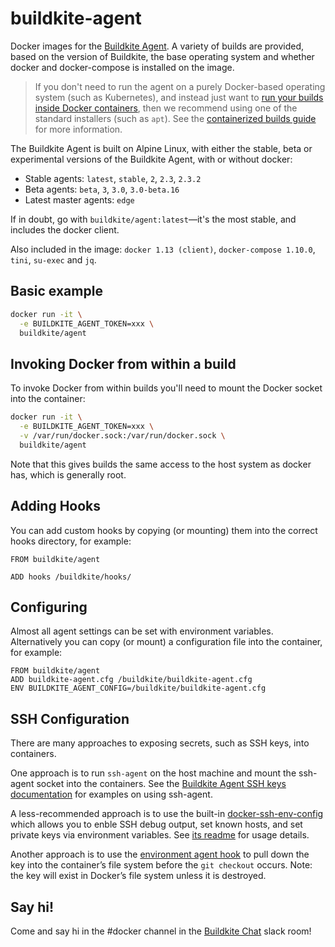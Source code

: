 # buildkite-agent

Docker images for the [Buildkite Agent](https://github.com/buildkite/agent). A variety of builds are provided, based on the version of Buildkite, the base operating system and whether docker and docker-compose is installed on the image.

> If you don't need to run the agent on a purely Docker-based operating system (such as Kubernetes), and instead just want to [run your builds inside Docker containers](https://buildkite.com/docs/guides/docker-containerized-builds), then we recommend using one of the standard installers (such as `apt`). See the [containerized builds guide](https://buildkite.com/docs/guides/docker-containerized-builds) for more information.

The Buildkite Agent is built on Alpine Linux, with either the stable, beta or experimental versions of the Buildkite Agent, with or without docker:

 * Stable agents: `latest`, `stable`, `2`, `2.3`, `2.3.2`
 * Beta agents: `beta`, `3`, `3.0`, `3.0-beta.16`
 * Latest master agents: `edge`

If in doubt, go with `buildkite/agent:latest`—it's the most stable, and includes the docker client.

Also included in the image: `docker 1.13 (client)`, `docker-compose 1.10.0`, `tini`, `su-exec` and `jq`.

## Basic example

```bash
docker run -it \
  -e BUILDKITE_AGENT_TOKEN=xxx \
  buildkite/agent
```

## Invoking Docker from within a build

To invoke Docker from within builds you'll need to mount the Docker socket into the container:

```bash
docker run -it \
  -e BUILDKITE_AGENT_TOKEN=xxx \
  -v /var/run/docker.sock:/var/run/docker.sock \
  buildkite/agent
```

Note that this gives builds the same access to the host system as docker has, which is generally root. 

## Adding Hooks

You can add custom hooks by copying (or mounting) them into the correct hooks directory, for example:

```
FROM buildkite/agent

ADD hooks /buildkite/hooks/
```

## Configuring

Almost all agent settings can be set with environment variables. Alternatively you can copy (or mount) a configuration file into the container, for example:

```
FROM buildkite/agent
ADD buildkite-agent.cfg /buildkite/buildkite-agent.cfg
ENV BUILDKITE_AGENT_CONFIG=/buildkite/buildkite-agent.cfg
```

## SSH Configuration

There are many approaches to exposing secrets, such as SSH keys, into containers.

One approach is to run `ssh-agent` on the host machine and mount the ssh-agent socket into the containers. See the [Buildkite Agent SSH keys documentation](https://buildkite.com/docs/agent/ssh-keys) for examples on using ssh-agent.

A less-recommended approach is to use the built-in [docker-ssh-env-config](https://github.com/buildkite/docker-ssh-env-config) which allows you to enble SSH debug output, set known hosts, and set private keys via environment variables. See [its readme](https://github.com/buildkite/docker-ssh-env-config#readme) for usage details.

Another approach is to use the [environment agent hook](https://buildkite.com/docs/agent/hooks) to pull down the key into the container’s file system before the `git checkout` occurs. Note: the key will exist in Docker’s file system unless it is destroyed.

## Say hi!

Come and say hi in the #docker channel in the [Buildkite Chat](https://chat.buildkite.com) slack room!
